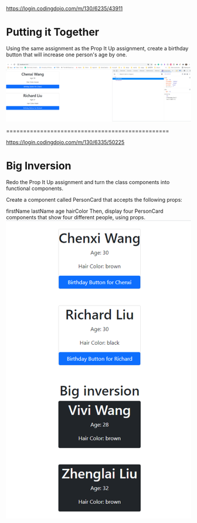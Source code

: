 https://login.codingdojo.com/m/130/6235/43911

# Putting it Together

Using the same assignment as the Prop It Up assignment, create a birthday button that will increase one person's age by one.

<img src="Capture.PNG"/>

================================================

https://login.codingdojo.com/m/130/6335/50225

# Big Inversion

Redo the Prop It Up assignment and turn the class components into functional components.

Create a component called PersonCard that accepts the following props:

firstName
lastName
age
hairColor
Then, display four PersonCard components that show four different people, using props.
<img src="Capture-2.PNG"/>
